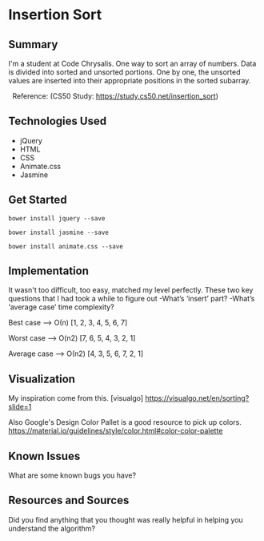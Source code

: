 # Insertion Sort

## Summary

I'm a student at Code Chrysalis.
One way to sort an array of numbers. Data is divided into sorted and unsorted portions. One by one, the unsorted values are inserted into their appropriate positions in the sorted subarray.

  Reference: (CS50 Study: https://study.cs50.net/insertion_sort)

## Technologies Used

* jQuery
* HTML
* CSS
* Animate.css
* Jasmine

## Get Started

```
bower install jquery --save
```
```
bower install jasmine --save
```
```
bower install animate.css --save
```
## Implementation

It wasn't too difficult, too easy, matched my level perfectly. 
These two key questions that I had took a while to figure out
-What’s ‘insert’ part?
-What’s ‘average case’ time complexity? 

Best case —> О(n)
[1, 2, 3, 4, 5, 6, 7]

Worst case —> O(n2)
[7, 6, 5, 4, 3, 2, 1]

Average case —> О(n2) 
[4, 3, 5, 6, 7, 2, 1]

## Visualization

My inspiration come from this.
[visualgo] https://visualgo.net/en/sorting?slide=1

Also Google's Design Color Pallet is a good resource to pick up colors.
https://material.io/guidelines/style/color.html#color-color-palette

## Known Issues

What are some known bugs you have?

## Resources and Sources

Did you find anything that you thought was really helpful in helping you understand the algorithm?